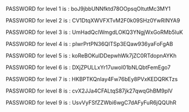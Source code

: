 PASSWORD for level 1 is : boJ9jbbUNNfktd78OOpsqOltutMc3MY1


PASSWORD for level 2 is : CV1DtqXWVFXTvM2F0k09SHz0YwRINYA9


PASSWORD for level 3 is : UmHadQclWmgdLOKQ3YNgjWxGoRMb5luK


PASSWORD for level 4 is : pIwrPrtPN36QITSp3EQaw936yaFoFgAB


PASSWORD for level 5 is : koReBOKuIDDepwhWk7jZC0RTdopnAYKh


PASSWORD for level 6 is : DXjZPULLxYr17uwoI01bNLQbtFemEgo7


PASSWORD for level 7 is : HKBPTKQnIay4Fw76bEy8PVxKEDQRKTzs


PASSWORD for level 8 is : cvX2JJa4CFALtqS87jk27qwqGhBM9plV


PASSWORD for level 9 is : UsvVyFSfZZWbi6wgC7dAFyFuR6jQQUhR












